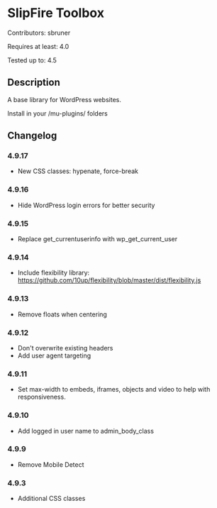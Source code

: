 # SlipFire Toolbox

Contributors: sbruner

Requires at least: 4.0  

Tested up to: 4.5

## Description

A base library for WordPress websites.

Install in your /mu-plugins/ folders


## Changelog

### 4.9.17
* New CSS classes: hypenate, force-break

### 4.9.16
* Hide WordPress login errors for better security

### 4.9.15
* Replace get_currentuserinfo with wp_get_current_user

### 4.9.14
* Include flexibility library: https://github.com/10up/flexibility/blob/master/dist/flexibility.js

### 4.9.13
* Remove floats when centering

### 4.9.12
* Don't overwrite existing headers
* Add user agent targeting

### 4.9.11
* Set max-width to embeds, iframes, objects and video to help with responsiveness.

### 4.9.10
* Add logged in user name to admin_body_class

### 4.9.9
* Remove Mobile Detect

### 4.9.3
* Additional CSS classes
